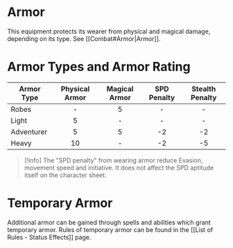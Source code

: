 # Armor
This equipment protects its wearer from physical and magical damage, depending on its type. See [[Combat#Armor|Armor]].

# Armor Types and Armor Rating
Armor Type | Physical Armor | Magical Armor | SPD Penalty | Stealth Penalty
--- | :---: | :---: | :---: | :---: 
Robes      |       -        |      5       |  -  |    -    |
Light      |       5        |       -       |  -  |    -    |
Adventurer |       5        |       5       | -2  |   -2    |
Heavy      |      10        |       -       | -2  |   -5    |


> [!info]
 The "SPD penalty" from wearing armor reduce Evasion, movement speed and initiative. It does not affect the SPD aptitude itself on the character sheet.

# Temporary Armor
Additional armor can be gained through spells and abilities which grant temporary armor. Rules of temporary armor can be found in the [[List of Rules - Status Effects]] page.